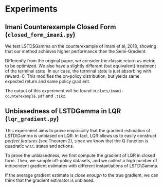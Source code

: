 Experiments
==

Imani Counterexample Closed Form (`closed_form_imani.py`)
--

We test LSTD$Gamma on the counterexample of Imani et al, 2018, 
showing that our method achieves higher performance than the Semi-Gradient.

Differently from the original paper, we consider the classic return as metric to be optimized.
We also have a slightly different (but equivalent) treatment of the terminal state. In our case, the terminal 
state is just absorbing with reward=0. This modifies the on-policy distribution, but yields same expected return and 
same policy gradient.

The output of this experiment will be found in `plots/imani-counterexample.pdf` and `.tikz`.

Unbiasedness of LSTDGamma in LQR (`lqr_gradient.py`)
--

This experiment aims to prove empirically that the gradient estimation of LSTD\Gamma is unbiased on LQR.
In fact, LQR allows us to easily construct *perfect features* (see Theorem 2), since we know that the Q-function is 
quadratic w.r.t. states and actions.

To prove the unbiasedness, we first compute the gradient of LQR in closed form. Then, we sample off-policy datasets, and we collect
a high number of indipendent gradient estimates with different instantiations of LSTD\Gamma.

If the average gradient estimate is *close enough* to the true gradient, we can think that the gradient estimator is unbiased.
